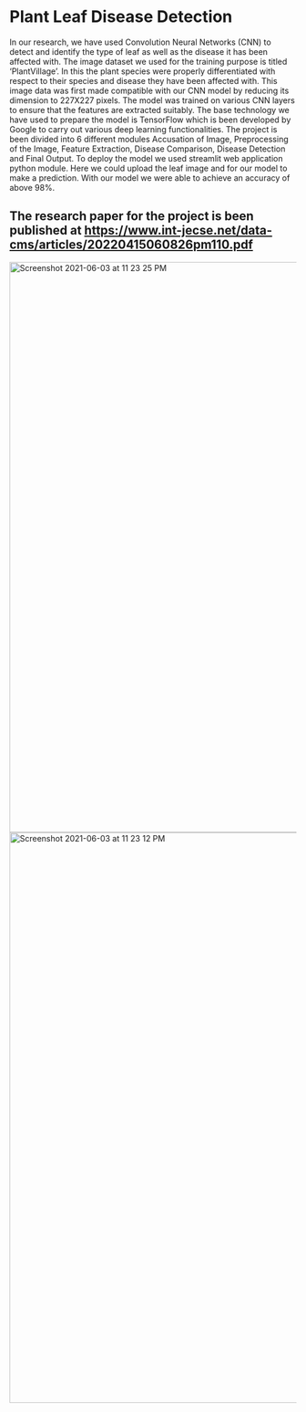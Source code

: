 # Plant Leaf Disease Detection
In our research, we have used Convolution Neural Networks (CNN) to detect and identify the type of leaf as well as the disease it has been affected with. The image dataset we used for the training purpose is titled ‘PlantVillage’. In this the plant species were properly differentiated with respect to their species and disease they have been affected with. This image data was first made compatible with our CNN model by reducing its dimension to 227X227 pixels. The model was trained on various CNN layers to ensure that the features are extracted suitably.
The base technology we have used to prepare the model is TensorFlow which is been developed by Google to carry out various deep learning functionalities. The project is been divided into 6 different modules Accusation of Image, Preprocessing of the Image, Feature Extraction, Disease Comparison, Disease Detection and Final Output.
To deploy the model we used streamlit web application python module. Here we could upload the leaf image and for our model to make a prediction. With our model we were able to achieve an accuracy of above 98%.

## The research paper for the project is been published at https://www.int-jecse.net/data-cms/articles/20220415060826pm110.pdf
<img width="1000" alt="Screenshot 2021-06-03 at 11 23 25 PM" src="https://user-images.githubusercontent.com/50315818/120690337-b556db80-c4c2-11eb-9f06-6777544b20f4.png">


<img width="1000" alt="Screenshot 2021-06-03 at 11 23 12 PM" src="https://user-images.githubusercontent.com/50315818/120690358-be47ad00-c4c2-11eb-9071-ea2e4d928064.png">
